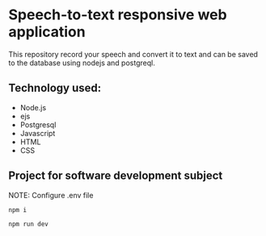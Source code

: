 # Speech-to-text responsive web application

This repository record your speech and convert it to text and can be saved to the database using nodejs and postgreql.

## Technology used: 
* Node.js
* ejs
* Postgresql
* Javascript
* HTML
* CSS

## Project for software development subject

NOTE: Configure .env file 


```Installation fo pagckages
npm i
```

```How to run
npm run dev
```


